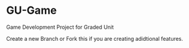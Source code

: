 # GU-Game
Game Development Project for Graded Unit

Create a new Branch or Fork this if you are creating adidtional features.
